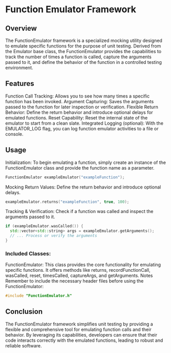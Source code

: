 # Function Emulator Framework
## Overview
The FunctionEmulator framework is a specialized mocking utility designed to emulate specific functions for the purpose of unit testing. Derived from the Emulator base class, the FunctionEmulator provides the capabilities to track the number of times a function is called, capture the arguments passed to it, and define the behavior of the function in a controlled testing environment.

## Features
Function Call Tracking: Allows you to see how many times a specific function has been invoked.
Argument Capturing: Saves the arguments passed to the function for later inspection or verification.
Flexible Return Behavior: Define the return behavior and introduce optional delays for emulated functions.
Reset Capability: Reset the internal state of the emulator to start from a clean slate.
Integrated Logging (optional): With the EMULATOR_LOG flag, you can log function emulator activities to a file or console.
## Usage
Initialization: To begin emulating a function, simply create an instance of the FunctionEmulator class and provide the function name as a parameter.

```cpp
FunctionEmulator exampleEmulator("exampleFunction");
```
Mocking Return Values: Define the return behavior and introduce optional delays.

```cpp
exampleEmulator.returns("exampleFunction", true, 100);
```
Tracking & Verification: Check if a function was called and inspect the arguments passed to it.

```cpp
if (exampleEmulator.wasCalled()) {
  std::vector<std::string> args = exampleEmulator.getArguments();
  // ... Process or verify the arguments
}
```  

### Included Classes:
FunctionEmulator: This class provides the core functionality for emulating specific functions. It offers methods like returns, recordFunctionCall, wasCalled, reset, timesCalled, captureArgs, and getArguments.
Notes
Remember to include the necessary header files before using the FunctionEmulator:

```cpp
#include "FunctionEmulator.h"
```

## Conclusion
The FunctionEmulator framework simplifies unit testing by providing a flexible and comprehensive tool for emulating function calls and their behavior. By leveraging its capabilities, developers can ensure that their code interacts correctly with the emulated functions, leading to robust and reliable software.